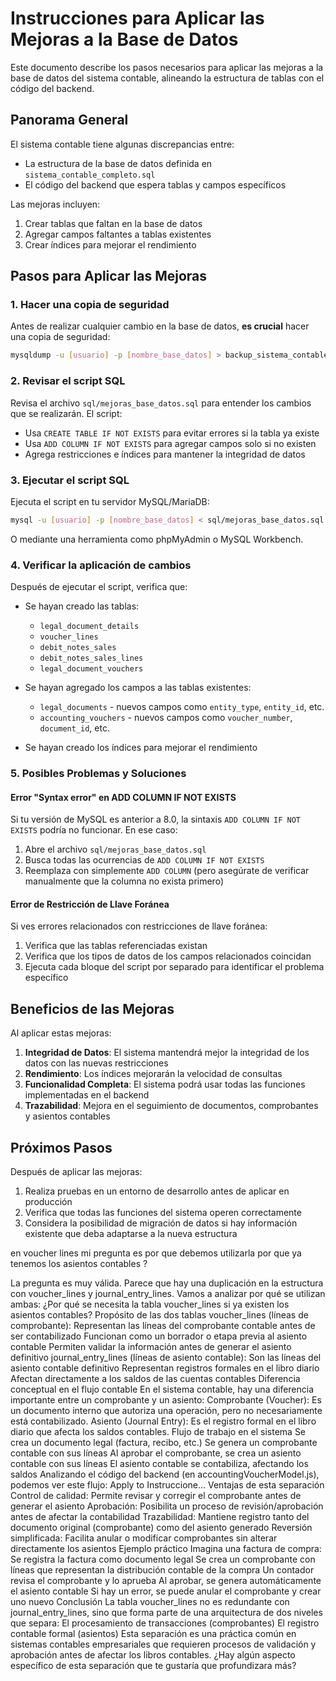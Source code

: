 # Instrucciones para Aplicar las Mejoras a la Base de Datos

Este documento describe los pasos necesarios para aplicar las mejoras a la base de datos del sistema contable, alineando la estructura de tablas con el código del backend.

## Panorama General

El sistema contable tiene algunas discrepancias entre:
- La estructura de la base de datos definida en `sistema_contable_completo.sql`
- El código del backend que espera tablas y campos específicos

Las mejoras incluyen:
1. Crear tablas que faltan en la base de datos
2. Agregar campos faltantes a tablas existentes
3. Crear índices para mejorar el rendimiento

## Pasos para Aplicar las Mejoras

### 1. Hacer una copia de seguridad

Antes de realizar cualquier cambio en la base de datos, **es crucial** hacer una copia de seguridad:

```bash
mysqldump -u [usuario] -p [nombre_base_datos] > backup_sistema_contable_[fecha].sql
```

### 2. Revisar el script SQL

Revisa el archivo `sql/mejoras_base_datos.sql` para entender los cambios que se realizarán. El script:
- Usa `CREATE TABLE IF NOT EXISTS` para evitar errores si la tabla ya existe
- Usa `ADD COLUMN IF NOT EXISTS` para agregar campos solo si no existen
- Agrega restricciones e índices para mantener la integridad de datos

### 3. Ejecutar el script SQL

Ejecuta el script en tu servidor MySQL/MariaDB:

```bash
mysql -u [usuario] -p [nombre_base_datos] < sql/mejoras_base_datos.sql
```

O mediante una herramienta como phpMyAdmin o MySQL Workbench.

### 4. Verificar la aplicación de cambios

Después de ejecutar el script, verifica que:

- Se hayan creado las tablas:
  - `legal_document_details`
  - `voucher_lines`
  - `debit_notes_sales`
  - `debit_notes_sales_lines`
  - `legal_document_vouchers`

- Se hayan agregado los campos a las tablas existentes:
  - `legal_documents` - nuevos campos como `entity_type`, `entity_id`, etc.
  - `accounting_vouchers` - nuevos campos como `voucher_number`, `document_id`, etc.

- Se hayan creado los índices para mejorar el rendimiento

### 5. Posibles Problemas y Soluciones

#### Error "Syntax error" en ADD COLUMN IF NOT EXISTS

Si tu versión de MySQL es anterior a 8.0, la sintaxis `ADD COLUMN IF NOT EXISTS` podría no funcionar. En ese caso:

1. Abre el archivo `sql/mejoras_base_datos.sql`
2. Busca todas las ocurrencias de `ADD COLUMN IF NOT EXISTS`
3. Reemplaza con simplemente `ADD COLUMN` (pero asegúrate de verificar manualmente que la columna no exista primero)

#### Error de Restricción de Llave Foránea

Si ves errores relacionados con restricciones de llave foránea:

1. Verifica que las tablas referenciadas existan
2. Verifica que los tipos de datos de los campos relacionados coincidan
3. Ejecuta cada bloque del script por separado para identificar el problema específico

## Beneficios de las Mejoras

Al aplicar estas mejoras:

1. **Integridad de Datos**: El sistema mantendrá mejor la integridad de los datos con las nuevas restricciones
2. **Rendimiento**: Los índices mejorarán la velocidad de consultas
3. **Funcionalidad Completa**: El sistema podrá usar todas las funciones implementadas en el backend
4. **Trazabilidad**: Mejora en el seguimiento de documentos, comprobantes y asientos contables

## Próximos Pasos

Después de aplicar las mejoras:

1. Realiza pruebas en un entorno de desarrollo antes de aplicar en producción
2. Verifica que todas las funciones del sistema operen correctamente
3. Considera la posibilidad de migración de datos si hay información existente que deba adaptarse a la nueva estructura 





en voucher lines mi pregunta es por que debemos utilizarla por que ya tenemos los asientos contables ?

La pregunta es muy válida. Parece que hay una duplicación en la estructura con voucher_lines y journal_entry_lines. Vamos a analizar por qué se utilizan ambas:
¿Por qué se necesita la tabla voucher_lines si ya existen los asientos contables?
Propósito de las dos tablas
voucher_lines (líneas de comprobante):
Representan las líneas del comprobante contable antes de ser contabilizado
Funcionan como un borrador o etapa previa al asiento contable
Permiten validar la información antes de generar el asiento definitivo
journal_entry_lines (líneas de asiento contable):
Son las líneas del asiento contable definitivo
Representan registros formales en el libro diario
Afectan directamente a los saldos de las cuentas contables
Diferencia conceptual en el flujo contable
En el sistema contable, hay una diferencia importante entre un comprobante y un asiento:
Comprobante (Voucher): Es un documento interno que autoriza una operación, pero no necesariamente está contabilizado.
Asiento (Journal Entry): Es el registro formal en el libro diario que afecta los saldos contables.
Flujo de trabajo en el sistema
Se crea un documento legal (factura, recibo, etc.)
Se genera un comprobante contable con sus líneas
Al aprobar el comprobante, se crea un asiento contable con sus líneas
El asiento contable se contabiliza, afectando los saldos
Analizando el código del backend (en accountingVoucherModel.js), podemos ver este flujo:
Apply to Instruccione...
Ventajas de esta separación
Control de calidad: Permite revisar y corregir el comprobante antes de generar el asiento
Aprobación: Posibilita un proceso de revisión/aprobación antes de afectar la contabilidad
Trazabilidad: Mantiene registro tanto del documento original (comprobante) como del asiento generado
Reversión simplificada: Facilita anular o modificar comprobantes sin alterar directamente los asientos
Ejemplo práctico
Imagina una factura de compra:
Se registra la factura como documento legal
Se crea un comprobante con líneas que representan la distribución contable de la compra
Un contador revisa el comprobante y lo aprueba
Al aprobar, se genera automáticamente el asiento contable
Si hay un error, se puede anular el comprobante y crear uno nuevo
Conclusión
La tabla voucher_lines no es redundante con journal_entry_lines, sino que forma parte de una arquitectura de dos niveles que separa:
El procesamiento de transacciones (comprobantes)
El registro contable formal (asientos)
Esta separación es una práctica común en sistemas contables empresariales que requieren procesos de validación y aprobación antes de afectar los libros contables.
¿Hay algún aspecto específico de esta separación que te gustaría que profundizara más?